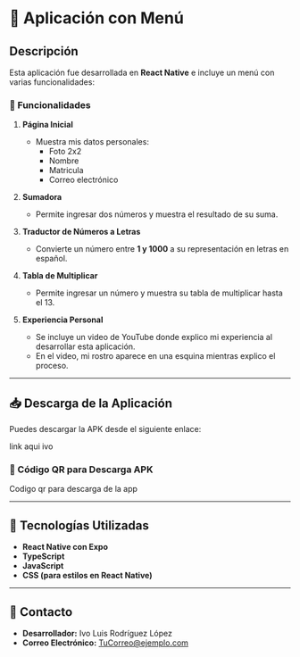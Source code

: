 # 📱 Aplicación con Menú

## Descripción
Esta aplicación fue desarrollada en **React Native** e incluye un menú con varias funcionalidades:

### 📌 Funcionalidades
1. **Página Inicial**
   - Muestra mis datos personales: 
     - Foto 2x2
     - Nombre
     - Matricula
     - Correo electrónico

2. **Sumadora**
   - Permite ingresar dos números y muestra el resultado de su suma.

3. **Traductor de Números a Letras**
   - Convierte un número entre **1 y 1000** a su representación en letras en español.

4. **Tabla de Multiplicar**
   - Permite ingresar un número y muestra su tabla de multiplicar hasta el 13.

5. **Experiencia Personal**
   - Se incluye un video de YouTube donde explico mi experiencia al desarrollar esta aplicación.
   - En el video, mi rostro aparece en una esquina mientras explico el proceso.

---

## 📥 Descarga de la Aplicación
Puedes descargar la APK desde el siguiente enlace:

link aqui ivo

### 📌 Código QR para Descarga APK

Codigo qr para descarga de la app

---

## 🚀 Tecnologías Utilizadas
- **React Native con Expo**
- **TypeScript**
- **JavaScript**
- **CSS (para estilos en React Native)**

---

## 📧 Contacto
- **Desarrollador:** Ivo Luis Rodríguez López
- **Correo Electrónico:** [TuCorreo@ejemplo.com](mailto:TuCorreo@ejemplo.com)
